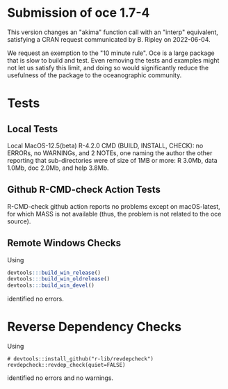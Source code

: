 # Submission of oce 1.7-4

This version changes an "akima" function call with an "interp" equivalent,
satisfying a CRAN request communicated by B. Ripley on 2022-06-04.

We request an exemption to the "10 minute rule". Oce is a large package that is
slow to build and test. Even removing the tests and examples might not let us
satisfy this limit, and doing so would significantly reduce the usefulness of
the package to the oceanographic community.

# Tests

## Local Tests

Local MacOS-12.5(beta) R-4.2.0 CMD (BUILD, INSTALL, CHECK): no ERRORs, no
WARNINGs, and 2 NOTEs, one naming the author the other reporting that
sub-directories were of size of 1MB or more: R 3.0Mb, data 1.0Mb, doc 2.0Mb,
and help 3.8Mb.

## Github R-CMD-check Action Tests

R-CMD-check github action reports no problems except on macOS-latest, for which
MASS is not available (thus, the problem is not related to the oce source).

## Remote Windows Checks

Using
```R
devtools:::build_win_release()
devtools:::build_win_oldrelease()
devtools:::build_win_devel()
```
identified no errors.

# Reverse Dependency Checks

Using
```
# devtools::install_github("r-lib/revdepcheck")
revdepcheck::revdep_check(quiet=FALSE)
```
identified no errors and no warnings.

